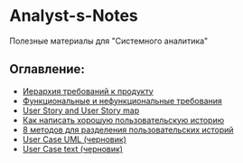 # Analyst-s-Notes
Полезные материалы для "Системного аналитика"
## Оглавление:

- [Иерархия требований к продукту ](/Product%20Requirements%20Hierarchy/product%20requirements%20hierarchy.md)
- [Функциональные и нефункциональные требования](/Functional%20VS%20Non-Functional/Functional%20VS%20Non-Functional.md)
- [User Story and User Story map](/User%20Story/User%20Story.md)
- [Как написать хорошую пользовательскую историю ](/INVEST/invest.md)
- [8 методов для разделения пользовательских историй](/Splitting%20User%20Stories/Splitting.md)
- [User Case UML (черновик)](/Use%20Case/Use%20Case(UML).md)
- [User Case text (черновик)](/Use%20Case/Use%20Case%20text.md)


